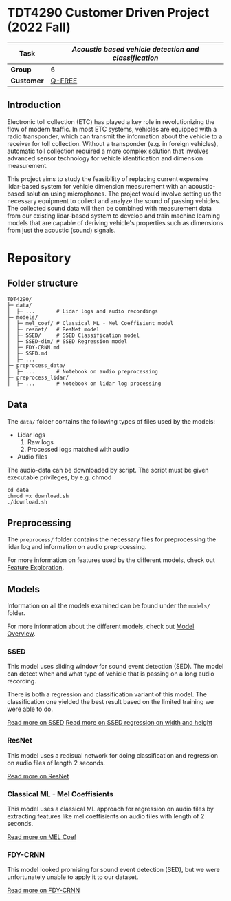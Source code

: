 # TDT4290 Customer Driven Project  (2022 Fall)

| **Task**     | *Acoustic based vehicle detection and classification* |
|----|-----|
| **Group**    | 6       |
| **Customer** | [Q-FREE](https://www.q-free.com)  |

## Introduction

Electronic toll collection (ETC) has played a key role in
revolutionizing the flow of modern traffic.
In most ETC systems, vehicles are equipped with a radio transponder,
which can transmit the information about the vehicle to a receiver for
toll collection. Without a transponder (e.g. in foreign vehicles),
automatic toll collection required a more complex solution that
involves advanced sensor technology for vehicle identification and
dimension measurement.

This project aims to study the feasibility of replacing current expensive lidar-based
system for vehicle dimension measurement with an acoustic-based solution using microphones.
The project would involve setting up the necessary equipment to collect
and analyze the sound of passing vehicles.
The collected sound data will then be combined with measurement data from our existing
lidar-based system to develop and train machine learning models that are capable of deriving
vehicle's properties such as dimensions from just the acoustic (sound) signals.

# Repository
## Folder structure
```
TDT4290/
├─ data/
│  ├─ ...       # Lidar logs and audio recordings
├─ models/
│  ├─ mel_coef/ # Classical ML - Mel Coeffisient model
│  ├─ resnet/   # ResNet model
│  ├─ SSED/     # SSED Classification model
│  ├─ SSED-dim/ # SSED Regression model
│  ├─ FDY-CRNN.md
│  ├─ SSED.md
│  ├─ ...
├─ preprocess_data/
│  ├─ ...       # Notebook on audio preprocessing
├─ preprocess_lidar/
│  ├─ ...       # Notebook on lidar log processing
```


## Data
The `data/` folder contains the following types of files used by the models:
- Lidar logs
    1. Raw logs
    2. Processed logs matched with audio
- Audio files

The audio-data can be downloaded by script. The script must be given executable privileges, by e.g. chmod 
```
cd data
chmod +x download.sh
./download.sh
```

## Preprocessing
The `preprocess/` folder contains the necessary files
for preprocessing the lidar log and information
on audio preprocessing.

For more information on features used by the different models,
check out [Feature Exploration](./preprocess_data/feature_exploration.md).

## Models
Information on all the models examined can be found under the `models/` folder.

For more information about the different models,
check out [Model Overview](./models/README.md).

### SSED
This model uses sliding window for sound event detection (SED).
The model can detect when and what type of vehicle that is passing on a long audio recording. 

There is both a regression and classification variant of this model.
The classification one yielded the best result based on the limited
training we were able to do.

[Read more on SSED](./models/SSED.md)
[Read more on SSED regression on width and height](./models/SSED-dim.md)

### ResNet
This model uses a redisual network for doing classification and regression
on audio files of length 2 seconds.

[Read more on ResNet](./models/resnet/README.MD)

### Classical ML - Mel Coeffisients
This model uses a classical ML approach for regression on audio files by
extracting features like mel coeffisients on audio files with length of 2 seconds.

[Read more on MEL Coef](./models/mel_coef/README.MD)

### FDY-CRNN
This model looked promising for sound event detection (SED),
but we were unfortunately unable to apply it to our dataset.

[Read more on FDY-CRNN](./models/FDY-CRNN.md)
